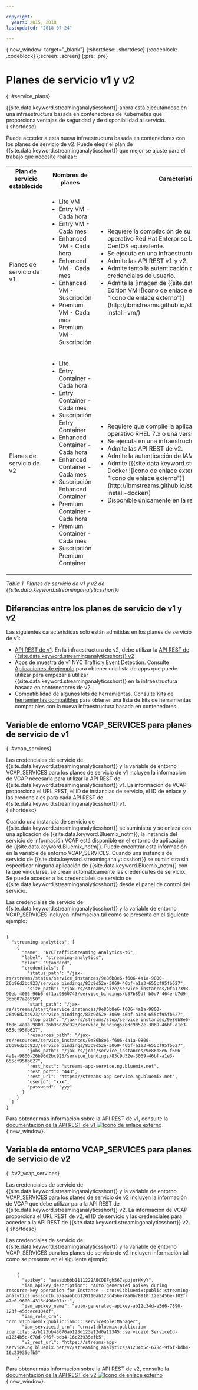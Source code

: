 ```yaml
---

copyright:
  years: 2015, 2018
lastupdated: "2018-07-24"

---
```


<!-- Attribute definitions -->
{:new_window: target="_blank"}
{:shortdesc: .shortdesc}
{:codeblock: .codeblock}
{:screen: .screen}
{:pre: .pre}

# Planes de servicio v1 y v2
{: #service_plans}

{{site.data.keyword.streaminganalyticsshort}} ahora está ejecutándose en una infraestructura basada en contenedores de Kubernetes que proporciona ventajas de seguridad y de disponibilidad al servicio.
{:shortdesc}

Puede acceder a esta nueva infraestructura basada en contenedores con los planes de servicio de v2. Puede elegir el plan de {{site.data.keyword.streaminganalyticsshort}} que mejor se ajuste para el trabajo que necesite realizar:


<table summary="Esta tabla proporciona una lista de planes de servicio que puede utilizar para crear el servicio de {{site.data.keyword.streaminganalyticsshort}}. La tabla lista todos los planes de servicio para los conjuntos de planes de v1 y v2 y proporciona una lista de características para cada conjunto.">
  <tr>
    <th>Plan de servicio establecido<br></th>
    <th>Nombres de planes<br></th>
    <th>Características disponibles<br></th>
  </tr>
  <tr>
    <td width="15%">
    Planes de servicio de v1    
    </td>
    <td width="35%">
    <ul>
      <li>Lite VM</li>
      <li>Entry VM - Cada hora</li>
      <li>Entry VM - Cada mes</li>
      <li>Enhanced VM - Cada hora</li>
      <li>Enhanced VM - Cada mes</li>
      <li>Enhanced VM - Suscripción</li>
      <li>Premium VM - Cada mes</li>
      <li>Premium VM - Suscripción</li>
    </ul>
    </td>
    <td>
      <ul>
        <li>Requiere la compilación de su aplicación de Streams en un sistema operativo Red Hat Enterprise Linux (RHEL) 6.5 o una versión de CentOS equivalente.</li>
        <li>Se ejecuta en una infraestructura basada en máquina virtual.</li>
        <li>Admite las API REST v1 y v2.<br></li>
        <li>Admite tanto la autenticación de IAM como la autenticación de credenciales de usuario.</li>
        <li>Admite la [imagen de {{site.data.keyword.streamsshort}} Quick Start Edition VM ![Icono de enlace externo](../../icons/launch-glyph.svg "Icono de enlace externo")](http://ibmstreams.github.io/streamsx.documentation/docs/4.2/qse-install-vm/)
      </ul>    
    </td>
  </tr>
  <tr>
    <td>
    Planes de servicio de v2
    </td>
    <td>
      <ul>
        <li>Lite</li>
        <li>Entry Container - Cada hora</li>
        <li>Entry Container - Cada mes</li>
        <li>Suscripción Entry Container</li>
        <li>Enhanced Container - Cada hora</li>
        <li>Enhanced Container - Cada mes</li>
        <li>Suscripción Enhanced Container</li>
        <li>Premium Container - Cada hora</li>
        <li>Premium Container - Cada mes</li>
        <li>Suscripción Premium Container</li>
      </ul>
    </td>
    <td>
    <ul>
      <li>Requiere que compile la aplicación de Streams en un sistema operativo RHEL 7.x o una versión de CentOS equivalente.</li>
      <li>Se ejecuta en una infraestructura basada en contenedores.</li>
      <li>Admite las API REST de v2.<br></li>
      <li>Admite la autenticación de IAM.</li>
      <li>Admite [{{site.data.keyword.streamsshort}} Quick Start Edition con Docker ![Icono de enlace externo](../../icons/launch-glyph.svg "Icono de enlace externo")](http://ibmstreams.github.io/streamsx.documentation/docs/4.2/qse-install-docker/)</li>
      <li>Disponible únicamente en la región EE.UU. sur</li>
    </ul>
    </td>
  </tr>
</table>

*Tabla 1. Planes de servicio de v1 y v2 de {{site.data.keyword.streaminganalyticsshort}}*

## Diferencias entre los planes de servicio de v1 y v2

Las siguientes características solo están admitidas en los planes de servicio de v1:

* [API REST de v1](https://console.bluemix.net/apidocs/streaming-analytics-v1). En la infraestructura de v2, debe utilizar la [API REST de {{site.data.keyword.streaminganalyticsshort}} v2](https://console.bluemix.net/apidocs/streaming-analytics-v2)
* Apps de muestra de v1 NYC Traffic y Event Detection. Consulte [Aplicaciones de ejemplo](/docs/services/StreamingAnalytics/c_starterapps.html) para obtener una lista de apps que puede utilizar para empezar a utilizar {{site.data.keyword.streaminganalyticsshort}} en la infraestructura basada en contenedores de v2.
* Compatibilidad de algunos kits de herramientas. Consulte [Kits de herramientas compatibles](/docs/services/StreamingAnalytics/compatible_toolkits.html) para obtener una lista de kits de herramientas compatibles con la nueva infraestructura basada en contenedores.

## Variable de entorno VCAP_SERVICES para planes de servicio de v1
{: #vcap_services}

Las credenciales de servicio de {{site.data.keyword.streaminganalyticsshort}} y la variable de entorno VCAP_SERVICES para los planes de servicio de v1 incluyen la información de VCAP necesaria para utilizar la API REST de {{site.data.keyword.streaminganalyticsshort}} v1. La información de VCAP proporciona el URL REST, el ID de instancias de servicio, el ID de enlace y las credenciales para cada API REST de {{site.data.keyword.streaminganalyticsshort}} v1.  
{:shortdesc}

 Cuando una instancia de servicio de {{site.data.keyword.streaminganalyticsshort}} se suministra y se enlaza con una aplicación de {{site.data.keyword.Bluemix_notm}}, la instancia del servicio de información VCAP está disponible en el entorno de aplicación de {{site.data.keyword.Bluemix_notm}}. Puede encontrar esta información en la variable de entorno VCAP_SERVICES. Cuando una instancia de servicio de {{site.data.keyword.streaminganalyticsshort}} se suministra sin especificar ninguna aplicación de {{site.data.keyword.Bluemix_notm}} con la que vincularse, se crean automáticamente las credenciales de servicio. Se puede acceder a las credenciales de servicio de {{site.data.keyword.streaminganalyticsshort}} desde el panel de control del servicio.


Las credenciales de servicio de {{site.data.keyword.streaminganalyticsshort}} y la variable de entorno VCAP_SERVICES incluyen información tal como se presenta en el siguiente ejemplo:

<pre><code>
{
  "streaming-analytics": [
    {
      "name": "NYCTrafficStreaming Analytics-t6",
      "label": "streaming-analytics",
      "plan": "Standard",
      "credentials": {
        "status_path": "/jax-rs/streams/status/service_instances/9e86b8e6-f606-4a1a-9800-26b96d2bc923/service_bindings/83c9d52e-3069-46bf-a1e3-655cf95fb627",
        "size_path": "/jax-rs/streams/size/service_instances/0fb17393-90eb-4066-96b6-df1ac9860743/service_bindings/b37b89df-b0d7-464e-b7d9-3db607a26550",
        "start_path": "/jax-rs/streams/start/service_instances/9e86b8e6-f606-4a1a-9800-26b96d2bc923/service_bindings/83c9d52e-3069-46bf-a1e3-655cf95fb627",
        "stop_path": "/jax-rs/streams/stop/service_instances/9e86b8e6-f606-4a1a-9800-26b96d2bc923/service_bindings/83c9d52e-3069-46bf-a1e3-655cf95fb627",
        "resources_path": "/jax-rs/resources/service_instances/9e86b8e6-f606-4a1a-9800-26b96d2bc923/service_bindings/83c9d52e-3069-46bf-a1e3-655cf95fb627",
        "jobs_path": "/jax-rs/jobs/service_instances/9e86b8e6-f606-4a1a-9800-26b96d2bc923/service_bindings/83c9d52e-3069-46bf-a1e3-655cf95fb627",
        "rest_host": "streams-app-service.ng.bluemix.net",
        "rest_port": "443",
        "rest_url": "https://streams-app-service.ng.bluemix.net",
        "userid": "xxx",
        "password": "yyy"
      }
    }
  ]
}	  
</code></pre>

Para obtener más información sobre la API REST de v1, consulte la [documentación de la API REST de v1 ![Icono de enlace externo](../../icons/launch-glyph.svg "Icono de enlace externo")](https://console.ng.bluemix.net/apidocs/220){:new_window}.

## Variable de entorno VCAP_SERVICES para planes de servicio de v2
{: #v2_vcap_services}

Las credenciales de servicio de {{site.data.keyword.streaminganalyticsshort}} y la variable de entorno VCAP_SERVICES para los planes de servicio de v2 incluyen la información de VCAP que debe utilizar para la API REST de {{site.data.keyword.streaminganalyticsshort}} v2. La información de VCAP proporciona el URL REST de v2, el ID de servicio y las credenciales para acceder a la API REST de {{site.data.keyword.streaminganalyticsshort}} v2.  
{:shortdesc}

Las credenciales de servicio de {{site.data.keyword.streaminganalyticsshort}} y la variable de entorno VCAP_SERVICES para los planes de servicio de v2 incluyen información tal como se presenta en el siguiente ejemplo:

<pre><code>
    {
      "apikey": "aaaabbbbb1111222ABCDEFgh567appjurHKyY",
      "iam_apikey_description": "Auto generated apikey during resource-key operation for Instance - crn:v1:bluemix:public:streaming-analytics:us-south:a/aaabbbb120110ab123d456e78a0b78910:12e3456e-102f-47e0-9600-4313d496e07a::",
      "iam_apikey_name": "auto-generated-apikey-ab12c34d-e5d6-7890-123f-45dcece304df",
      "iam_role_crn": "crn:v1:bluemix:public:iam::::serviceRole:Manager",
      "iam_serviceid_crn": "crn:v1:bluemix:public:iam-identity::a/b123bb45670ab123d123e12d0a12345::serviceid:ServiceId-a1234b5c-678d-9f6f-bdb4-16c23935efb5",
      "v2_rest_url": "https://streams-app-service.ng.bluemix.net/v2/streaming_analytics/a1234b5c-678d-9f6f-bdb4-16c23935efb5"
    }
</code></pre>

Para obtener más información sobre la API REST de v2, consulte la [documentación de la API REST de v2 ![Icono de enlace externo](../../icons/launch-glyph.svg "Icono de enlace externo")](https://console.ng.bluemix.net/apidocs/1939){:new_window}.
